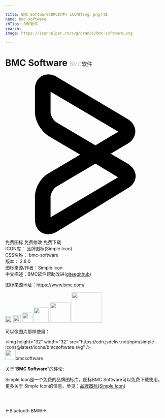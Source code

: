 ```yaml
---

title: BMC Software(BMC软件) ICON转svg、png下载
name: bmc-software
zhTips: BMC软件
search: 
image: https://iconhelper.cn/svg/brands/bmc-software.svg

---
```


# BMC Software  <small style="font-size: 60%;font-weight: 100">BMC软件</small>

<div id="svg" class="svg-wrap">
<svg role="img" viewBox="0 0 24 24" xmlns="http://www.w3.org/2000/svg"><title>BMC Software icon</title><path d="M6.389 23.97c-.948 0-1.946-.747-1.946-2.194v-3.392c0-1.346.848-2.892 2.045-3.54l4.739-2.794-4.739-2.793c-1.147-.749-2.045-2.245-2.045-3.592V2.224C4.443.777 5.441.029 6.44.029c.399 0 .847.1 1.246.35L18.36 6.712c.748.449 1.147 1.147 1.147 1.845 0 .749-.45 1.447-1.147 1.846L15.816 11.9l2.544 1.497c.748.449 1.197 1.147 1.197 1.845 0 .748-.45 1.447-1.197 1.846L7.685 23.622c-.448.25-.847.349-1.296.349zm7.132-10.573l-5.836 3.441c-.448.25-.897 1.048-.897 1.546v3.043l10.125-5.985zM6.788 2.623v3.042c0 .5.449 1.297.897 1.547l5.836 3.441 3.442-2.045z"/></svg> 
</div>
<detail full-name='bmc-software'></detail>

<div class="detail-page">
<p>
<span><span class="badge-success badge">免费图标</span> <span class="badge-success badge">免费修改</span>  <span class="badge-success badge">免费下载</span> </span>
<br/>
<span>
ICON库：
<span class="badge-secondary badge">品牌图标(Simple Icon)</span> 
</span>
<br/>
<span>
CSS名称：
<span class="badge-secondary badge">bmc-software</span> 
</span>

<br/>
<span>
版本：
<span class="badge-secondary badge">2.8.0</span> 
</span>
<br/>
<span>图标来源/作者：<span class="badge-light badge">Simple Icon</span></span> 
<br/>
<span class="zh-detail">中文描述：<span class="badge-primary badge">BMC软件</span><span class="help-link"><span>帮助改进</span>(<a href="https://gitee.com/liuwave/icon-helper/edit/master/json/brands/bmc-software.json" target="_blank" rel="noopener noreferrer">gitee</a><a href="https://github.com/liuwave/icon-helper/edit/master/json/brands/bmc-software.json" target="_blank" rel="noopener noreferrer">github</a></span>)</span><br/>
</p>
</div><div class="description description alert alert-light"><p>图标来源地址：<a href="https://www.bmc.com/" target="_blank" rel="noopener noreferrer">https://www.bmc.com/</a></p></div>
<div class="alert alert-dark">
<img height="21" width="21" src="https://cdn.jsdelivr.net/npm/simple-icons@latest/icons/bmcsoftware.svg" />
<img height="24" width="24" src="https://cdn.jsdelivr.net/npm/simple-icons@latest/icons/bmcsoftware.svg" />
<img height="32" width="32" src="https://cdn.jsdelivr.net/npm/simple-icons@latest/icons/bmcsoftware.svg" />
<img height="48" width="48" src="https://cdn.jsdelivr.net/npm/simple-icons@latest/icons/bmcsoftware.svg" />
<img height="64" width="64" src="https://cdn.jsdelivr.net/npm/simple-icons@latest/icons/bmcsoftware.svg" />
<img height="96" width="96" src="https://cdn.jsdelivr.net/npm/simple-icons@latest/icons/bmcsoftware.svg" />

</div>
<div>
  <p>可以像图片那样使用：    
  </p>
  <div class="alert alert-primary" style="font-size: 14px">
    &lt;img height="32" width="32" src="https://cdn.jsdelivr.net/npm/simple-icons@latest/icons/bmcsoftware.svg" /&gt;
    <copy-btn content='<img height="32" width="32" src="https://cdn.jsdelivr.net/npm/simple-icons@latest/icons/bmcsoftware.svg" />'></copy-btn>
  </div>
  <div class="alert alert-secondary">
    <img height="32" width="32" src="https://cdn.jsdelivr.net/npm/simple-icons@latest/icons/bmcsoftware.svg" />bmcsoftware
    <copy-btn content="bmcsoftware" btn-title="复制图标名称"></copy-btn>
  </div>
</div>
<div class="icon-detail__container">
<p>关于“<b>BMC Software</b>”的评论:</p>
</div>
<Vssue title="关于“BMC Software”的评论" />
<div><p>Simple Icon是一个免费的品牌图标库。图标BMC Software可以免费下载使用。更多关于  Simple Icon的信息，参见：<a target="_blank" href="https://iconhelper.cn/brands.html">品牌图标(Simple Icon)</a>
</p></div>


<div style="padding:2rem 0 " class="page-nav"><p class="inner"><span class="prev">←<router-link to="/icon/bluetooth.html">Bluetooth</router-link></span> <span class="next"><router-link to="/icon/bmw.html">BMW</router-link>→</span></p></div>
